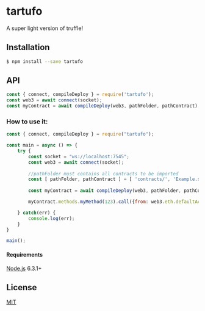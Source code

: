 # tartufo

A super light version of truffle!

## Installation

```sh
$ npm install --save tartufo
```

## API

```js
const { connect, compileDeploy } = require('tartufo');
const web3 = await connect(socket);
const myContract = await compileDeploy(web3, pathFolder, pathContract);
```

### How to use it:

```js
const { connect, compileDeploy } = require("tartufo");

const main = async () => {
    try {
        const socket = "ws://localhost:7545";
        const web3 = await connect(socket);
        
        //pathFolder must contains all contracts to be imported
        const [ pathFolder, pathContract ] = [ 'contracts/', 'Example.sol'];
        
        const myContract = await compileDeploy(web3, pathFolder, pathContract);

        myContract.methods.myMethod(123).call({from: web3.eth.defaultAccount}, (error, result) => { /* ... */});

    } catch(err) {
        console.log(err);
    }
}

main();
```

#### Requirements

[Node.js](http://nodejs.org/) 6.3.1+


## License

[MIT](LICENSE)